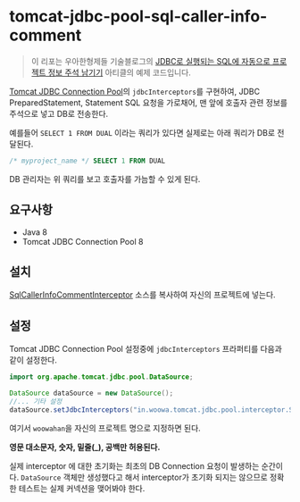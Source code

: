 # tomcat-jdbc-pool-sql-caller-info-comment

> 이 리포는 우아한형제들 기술블로그의 [JDBC로 실행되는 SQL에 자동으로 프로젝트 정보 주석 남기기](https://techblog.woowahan.com/2584/) 아티클의 예제 코드입니다.

[Tomcat JDBC Connection Pool](https://tomcat.apache.org/tomcat-8.0-doc/jdbc-pool.html)의 `jdbcInterceptors`를 구현하여, 
JDBC PreparedStatement, Statement SQL 요청을 가로채어, 맨 앞에 호출자 관련 정보를 주석으로 넣고 DB로 전송한다.

예를들어 `SELECT 1 FROM DUAL` 이라는 쿼리가 있다면 실제로는 아래 쿼리가 DB로 전달된다. 

```sql
/* myproject_name */ SELECT 1 FROM DUAL
```

DB 관리자는 위 쿼리를 보고 호출자를 가늠할 수 있게 된다.

## 요구사항
* Java 8
* Tomcat JDBC Connection Pool 8

## 설치
[SqlCallerInfoCommentInterceptor](https://github.com/woowabros/tomcat-jdbc-pool-sql-caller-info-comment/blob/master/src/main/java/in/woowa/tomcat/jdbc/pool/interceptor/SqlCallerInfoCommentInterceptor.java) 소스를 복사하여
자신의 프로젝트에 넣는다.

## 설정
Tomcat JDBC Connection Pool 설정중에 `jdbcInterceptors` 프라퍼티를 다음과 같이 설정한다.


```java
import org.apache.tomcat.jdbc.pool.DataSource;

DataSource dataSource = new DataSource();
//... 기타 설정
dataSource.setJdbcInterceptors("in.woowa.tomcat.jdbc.pool.interceptor.SqlCallerInfoCommentInterceptor(projectName=woowahan)");
```
여기서 `woowahan`을 자신의 프로젝트 명으로 지정하면 된다.

**영문 대소문자, 숫자, 밑줄(_), 공백만 허용된다.**

실제 interceptor 에 대한 초기화는 최초의 DB Connection 요청이 발생하는 순간이다. 
`DataSource` 객체만 생성했다고 해서 interceptor가 초기화 되지는 않으므로 정확한 테스트는 실제 커넥션을 맺어봐야 한다. 

